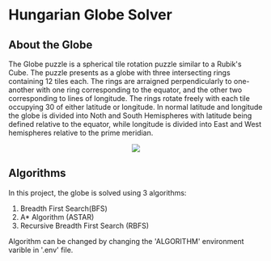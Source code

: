 # Hungarian Globe Solver

## About the Globe
The Globe puzzle is a spherical tile rotation puzzle similar to a Rubik's Cube. The puzzle presents as a globe with three intersecting rings containing 12 tiles each. The rings are arraigned perpendicularly to one-another with one ring corresponding to the equator, and the other two corresponding to lines of longitude. The rings rotate freely with each tile occupying 30 of either latitude or longitude. In normal latitude and longitude the globe is divided into Noth and South Hemispheres with latitude being defined relative to the equator, while longitude is divided into East and West hemispheres relative to the prime meridian. <be/>

<p align="center">
  <img src="https://cdn.globalauctionplatform.com/7fb92bd3-fc51-47f3-8252-a5540102caf3/6d65dd0a-443c-4ceb-bf31-d15b90acbf09/540x360.jpg" />
</p>

## Algorithms
In this project, the globe is solved using 3 algorithms: <br/>
1. Breadth First Search(BFS) <br/>
2. A* Algorithm (ASTAR) <br/>
3. Recursive Breadth First Search (RBFS) <br/>

Algorithm can be changed by changing the 'ALGORITHM' environment varible in '.env' file. 
